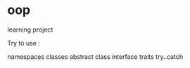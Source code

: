 # oop
learning project


Try to use :

namespaces
classes
abstract class
interface
traits
try..catch
